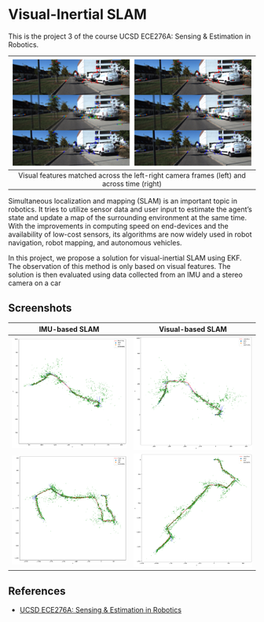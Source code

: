# Visual-Inertial SLAM
This is the project 3 of the course UCSD ECE276A: Sensing & Estimation in Robotics.

| ![](images/cover.png) | 
|:--:| 
| Visual features matched across the left-right camera frames (left) and across time (right) |

Simultaneous localization and mapping (SLAM) is an important topic in robotics. It tries to utilize sensor data and user input to estimate the agent’s state and update a map of the surrounding environment at the same time. With the improvements in computing speed on end-devices and the availability of low-cost sensors, its algorithms are now widely used in robot navigation, robot mapping, and autonomous vehicles.

In this project, we propose a solution for visual-inertial SLAM using EKF. The observation of this method is only based on visual features. The solution is then evaluated using data collected from an IMU and a stereo camera on a car

## Screenshots

| IMU-based SLAM | Visual-based SLAM |
|---|---|
|![](images/03a.png)|![](images/03c.png)|
|![](images/10a.png)|![](images/10c.png)|


## References
* [UCSD ECE276A: Sensing & Estimation in Robotics](https://natanaso.github.io/ece276a/)